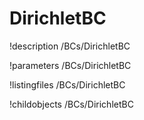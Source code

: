 <!-- MOOSE Documentation Stub: Remove this when content is added. -->

# DirichletBC
!description /BCs/DirichletBC

!parameters /BCs/DirichletBC

!listingfiles /BCs/DirichletBC

!childobjects /BCs/DirichletBC

